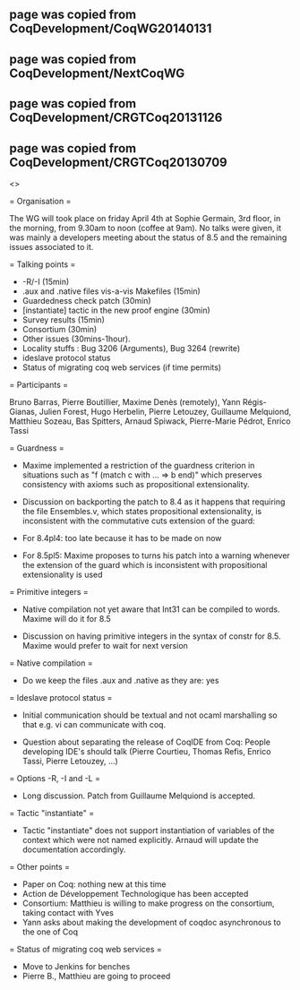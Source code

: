## page was copied from CoqDevelopment/CoqWG20140131
## page was copied from CoqDevelopment/NextCoqWG
## page was copied from CoqDevelopment/CRGTCoq20131126
## page was copied from CoqDevelopment/CRGTCoq20130709
<<TableOfContents>>

= Organisation =

The WG will took place on friday April 4th at Sophie Germain,
3rd floor, in the morning, from 9.30am to noon (coffee at 9am). No talks
were given, it was mainly a developers meeting about the status of
8.5 and the remaining issues associated to it.

= Talking points =

 * -R/-I (15min)
 * .aux and .native files vis-a-vis Makefiles (15min)
 * Guardedness check patch (30min)
 * [instantiate] tactic in the new proof engine (30min)
 * Survey results (15min)
 * Consortium (30min)
 * Other issues (30mins-1hour).
  * Locality stuffs : Bug 3206 (Arguments), Bug 3264 (rewrite)
  * ideslave protocol status
 * Status of migrating coq web services (if time permits)

= Participants =

Bruno Barras, Pierre Boutillier, Maxime Denès (remotely), Yann
Régis-Gianas, Julien Forest, Hugo Herbelin, Pierre Letouzey, Guillaume
Melquiond, Matthieu Sozeau, Bas Spitters, Arnaud Spiwack, Pierre-Marie
Pédrot, Enrico Tassi

= Guardness =

 * Maxime implemented a restriction of the guardness criterion in situations such as "f (match c with ... => b end)" which preserves consistency with axioms such as propositional extensionality.

 * Discussion on backporting the patch to 8.4 as it happens that requiring the file Ensembles.v, which states propositional extensionality, is inconsistent with the commutative cuts extension of the guard:

  * For 8.4pl4: too late because it has to be made on now

  * For 8.5pl5: Maxime proposes to turns his patch into a warning whenever the extension of the guard which is inconsistent with propositional extensionality is used

= Primitive integers =

 * Native compilation not yet aware that Int31 can be compiled to words. Maxime will do it for 8.5

 * Discussion on having primitive integers in the syntax of constr for 8.5. Maxime would prefer to wait for next version

= Native compilation =

 * Do we keep the files .aux and .native as they are: yes

= Ideslave protocol status =

 * Initial communication should be textual and not ocaml marshalling so that e.g. vi can communicate with coq.

 * Question about separating the release of CoqIDE from Coq: People developing IDE's should talk (Pierre Courtieu, Thomas Refis, Enrico Tassi, Pierre Letouzey, ...)

= Options -R, -I and -L =

 * Long discussion. Patch from Guillaume Melquiond is accepted.

= Tactic "instantiate" =

 * Tactic "instantiate" does not support instantiation of variables of the context which were not named explicitly. Arnaud will update the documentation accordingly.

= Other points =

 * Paper on Coq: nothing new at this time
 * Action de Développement Technologique has been accepted
 * Consortium: Matthieu is willing to make progress on the consortium, taking contact with Yves
 * Yann asks about making the development of coqdoc asynchronous to the one of Coq

= Status of migrating coq web services =

 * Move to Jenkins for benches
 * Pierre B., Matthieu are going to proceed
